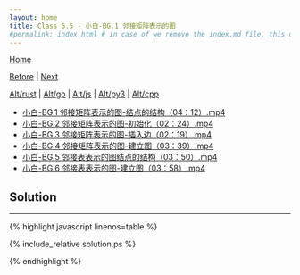 ```yaml
---
layout: home
title: Class 6.5 - 小白-BG.1 邻接矩阵表示的图
#permalink: index.html # in case of we remove the index.md file, this doc will be the index page
---
```


<div class="row">
<div class="columnStmt" markdown="1">

[Home](./README.md)

[Before](./class-6.4.md) | [Next](./class-7.1.md)

[Alt/rust](./Alt_rust/README.md) | [Alt/go](./Alt_c/README.md) | [Alt/js](./Alt_js/README.html) | [Alt/py3](./Alt_py3/README.md) | [Alt/cpp](./Alt_cpp/README.md) 

-   [小白-BG.1 邻接矩阵表示的图-结点的结构（04：12）.mp4](https://data-structure.s3.us-west-1.amazonaws.com/6_%E7%AC%AC%E5%85%AD%E8%AE%B2+%E5%9B%BE%EF%BC%88%E4%B8%8A%EF%BC%89%5B%E9%99%88%E8%B6%8A%5D/%E5%B0%8F%E7%99%BD-BG.1+%E9%82%BB%E6%8E%A5%E7%9F%A9%E9%98%B5%E8%A1%A8%E7%A4%BA%E7%9A%84%E5%9B%BE%E7%BB%93%E7%82%B9%E7%9A%84%E7%BB%93%E6%9E%84%EF%BC%8804%EF%BC%9A12%EF%BC%89.mp4)
-   [小白-BG.2 邻接矩阵表示的图-初始化（02：24）.mp4](https://data-structure.s3.us-west-1.amazonaws.com/6_%E7%AC%AC%E5%85%AD%E8%AE%B2+%E5%9B%BE%EF%BC%88%E4%B8%8A%EF%BC%89%5B%E9%99%88%E8%B6%8A%5D/%E5%B0%8F%E7%99%BD-BG.2+%E9%82%BB%E6%8E%A5%E7%9F%A9%E9%98%B5%E8%A1%A8%E7%A4%BA%E7%9A%84%E5%9B%BE-%E5%88%9D%E5%A7%8B%E5%8C%96%EF%BC%8802%EF%BC%9A24%EF%BC%89.mp4)
-   [小白-BG.3 邻接矩阵表示的图-插入边（02：19）.mp4](https://data-structure.s3.us-west-1.amazonaws.com/6_%E7%AC%AC%E5%85%AD%E8%AE%B2+%E5%9B%BE%EF%BC%88%E4%B8%8A%EF%BC%89%5B%E9%99%88%E8%B6%8A%5D/%E5%B0%8F%E7%99%BD-BG.3+%E9%82%BB%E6%8E%A5%E7%9F%A9%E9%98%B5%E8%A1%A8%E7%A4%BA%E7%9A%84%E5%9B%BE-%E6%8F%92%E5%85%A5%E8%BE%B9%EF%BC%8802%EF%BC%9A19%EF%BC%89.mp4)
-   [小白-BG.4 邻接矩阵表示的图-建立图（03：39）.mp4](https://data-structure.s3.us-west-1.amazonaws.com/6_%E7%AC%AC%E5%85%AD%E8%AE%B2+%E5%9B%BE%EF%BC%88%E4%B8%8A%EF%BC%89%5B%E9%99%88%E8%B6%8A%5D/%E5%B0%8F%E7%99%BD-BG.4+%E9%82%BB%E6%8E%A5%E7%9F%A9%E9%98%B5%E8%A1%A8%E7%A4%BA%E7%9A%84%E5%9B%BE-%E5%BB%BA%E7%AB%8B%E5%9B%BE%EF%BC%8803%EF%BC%9A39%EF%BC%89.mp4)
-   [小白-BG.5 邻接表表示的图结点的结构（03：50）.mp4](https://data-structure.s3.us-west-1.amazonaws.com/6_%E7%AC%AC%E5%85%AD%E8%AE%B2+%E5%9B%BE%EF%BC%88%E4%B8%8A%EF%BC%89%5B%E9%99%88%E8%B6%8A%5D/%E5%B0%8F%E7%99%BD-BG.5+%E9%82%BB%E6%8E%A5%E8%A1%A8%E8%A1%A8%E7%A4%BA%E7%9A%84%E5%9B%BE%E7%BB%93%E7%82%B9%E7%9A%84%E7%BB%93%E6%9E%84%EF%BC%8803%EF%BC%9A50%EF%BC%89.mp4)
-   [小白-BG.6 邻接表表示的图-建立图（03：58）.mp4](https://data-structure.s3.us-west-1.amazonaws.com/6_%E7%AC%AC%E5%85%AD%E8%AE%B2+%E5%9B%BE%EF%BC%88%E4%B8%8A%EF%BC%89%5B%E9%99%88%E8%B6%8A%5D/%E5%B0%8F%E7%99%BD-BG.6+%E9%82%BB%E6%8E%A5%E8%A1%A8%E8%A1%A8%E7%A4%BA%E7%9A%84%E5%9B%BE-%E5%BB%BA%E7%AB%8B%E5%9B%BE%EF%BC%8803%EF%BC%9A58%EF%BC%89.mp4)



</div>
<div class="columnSol" markdown="1">

## Solution
------

{% highlight javascript linenos=table %}

{% include_relative solution.ps %}

{% endhighlight %}

</div>
</div>
